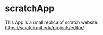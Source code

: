 # scratchApp

This App is a small replica of scratch website.
https://scratch.mit.edu/projects/editor/
